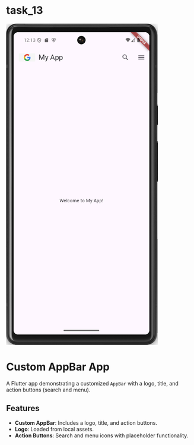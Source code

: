# task_13

![app](images/image.png)

# Custom AppBar App

A Flutter app demonstrating a customized `AppBar` with a logo, title, and action buttons (search and menu).

## Features

- **Custom AppBar**: Includes a logo, title, and action buttons.
- **Logo**: Loaded from local assets.
- **Action Buttons**: Search and menu icons with placeholder functionality.


